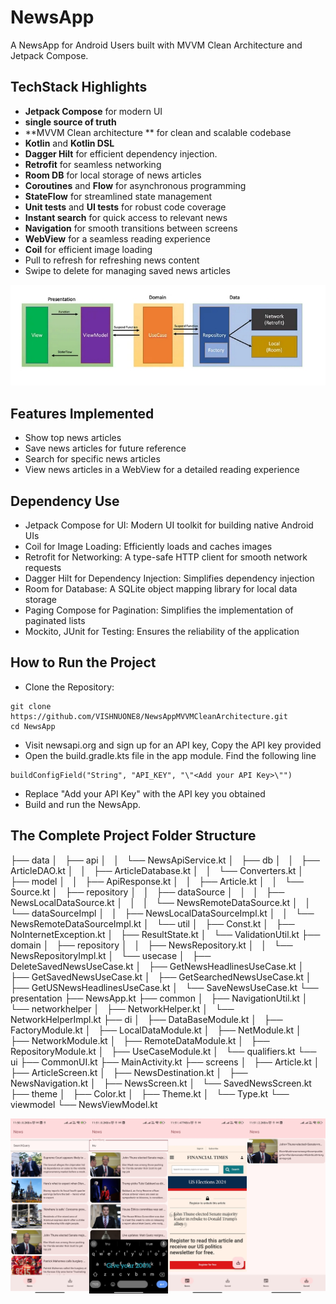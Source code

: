 # NewsApp


A NewsApp for Android Users built with MVVM Clean Architecture and Jetpack Compose.

## TechStack Highlights

- **Jetpack Compose** for modern UI
- **single source of truth**
- **MVVM Clean architecture ** for clean and scalable codebase
- **Kotlin** and **Kotlin DSL**
- **Dagger Hilt** for efficient dependency injection.
- **Retrofit** for seamless networking
- **Room DB** for local storage of news articles
- **Coroutines** and **Flow** for asynchronous programming
- **StateFlow** for streamlined state management
- **Unit tests** and **UI tests** for robust code coverage
- **Instant search** for quick access to relevant news
- **Navigation** for smooth transitions between screens
- **WebView** for a seamless reading experience
- **Coil** for efficient image loading
- Pull to refresh for refreshing news content
- Swipe to delete for managing saved news articles


<p align="center">
<img alt="mvvm-architecture"  src="https://github.com/VISHNUONE8/NewsAppMVVMCleanArchitecture/blob/main/assets/mvvm_clean_arch.jpeg">
</p>


## Features Implemented

- Show top news articles
- Save news articles for future reference
- Search for specific news articles
- View news articles in a WebView for a detailed reading experience


## Dependency Use

- Jetpack Compose for UI: Modern UI toolkit for building native Android UIs
- Coil for Image Loading: Efficiently loads and caches images
- Retrofit for Networking: A type-safe HTTP client for smooth network requests
- Dagger Hilt for Dependency Injection: Simplifies dependency injection
- Room for Database: A SQLite object mapping library for local data storage
- Paging Compose for Pagination: Simplifies the implementation of paginated lists
- Mockito, JUnit for Testing: Ensures the reliability of the application

## How to Run the Project

- Clone the Repository:
```
git clone https://github.com/VISHNUONE8/NewsAppMVVMCleanArchitecture.git
cd NewsApp
```
- Visit newsapi.org and sign up for an API key, Copy the API key provided
- Open the build.gradle.kts file in the app module. Find the following line
```
buildConfigField("String", "API_KEY", "\"<Add your API Key>\"")
```
- Replace "Add your API Key" with the API key you obtained
- Build and run the NewsApp.

## The Complete Project Folder Structure

├── data
│   ├── api
│   │   └── NewsApiService.kt
│   ├── db
│   │   ├── ArticleDAO.kt
│   │   ├── ArticleDatabase.kt
│   │   └── Converters.kt
│   ├── model
│   │   ├── ApiResponse.kt
│   │   ├── Article.kt
│   │   └── Source.kt
│   ├── repository
│   │   ├── dataSource
│   │   │   ├── NewsLocalDataSource.kt
│   │   │   └── NewsRemoteDataSource.kt
│   │   └── dataSourceImpl
│   │       ├── NewsLocalDataSourceImpl.kt
│   │       └── NewsRemoteDataSourceImpl.kt
│   └── util
│       ├── Const.kt
│       ├── NoInternetException.kt
│       ├── ResultState.kt
│       └── ValidationUtil.kt
├── domain
│   ├── repository
│   │   ├── NewsRepository.kt
│   │   └── NewsRepositoryImpl.kt
│   └── usecase
│       ├── DeleteSavedNewsUseCase.kt
│       ├── GetNewsHeadlinesUseCase.kt
│       ├── GetSavedNewsUseCase.kt
│       ├── GetSearchedNewsUseCase.kt
│       ├── GetUSNewsHeadlinesUseCase.kt
│       └── SaveNewsUseCase.kt
└── presentation
├── NewsApp.kt
├── common
│   ├── NavigationUtil.kt
│   └── networkhelper
│       ├── NetworkHelper.kt
│       └── NetworkHelperImpl.kt
├── di
│   ├── DataBaseModule.kt
│   ├── FactoryModule.kt
│   ├── LocalDataModule.kt
│   ├── NetModule.kt
│   ├── NetworkModule.kt
│   ├── RemoteDataModule.kt
│   ├── RepositoryModule.kt
│   ├── UseCaseModule.kt
│   └── qualifiers.kt
└── ui
├── CommonUI.kt
├── MainActivity.kt
├── screens
│   ├── Article.kt
│   ├── ArticleScreen.kt
│   ├── NewsDestination.kt
│   ├── NewsNavigation.kt
│   ├── NewsScreen.kt
│   └── SavedNewsScreen.kt
├── theme
│   ├── Color.kt
│   ├── Theme.kt
│   └── Type.kt
└── viewmodel
└── NewsViewModel.kt



<p align="center">
<img alt="screenshots"  src="https://github.com/VISHNUONE8/NewsAppMVVMCleanArchitecture/blob/main/assets/news_app_screens.jpeg">
</p>